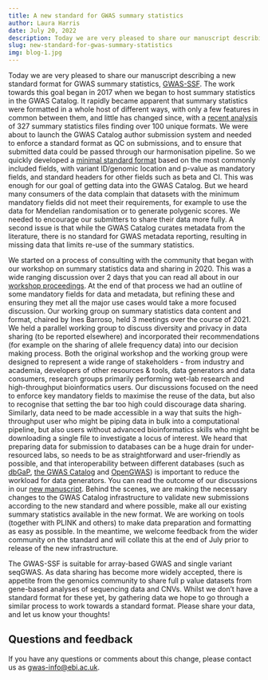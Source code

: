 ```yaml
---
title: A new standard for GWAS summary statistics
author: Laura Harris
date: July 20, 2022
description: Today we are very pleased to share our manuscript describing a new standard format for GWAS summary statistics, GWAS-SSF. The work towards this goal began in 2017 when we began to host summary statistics in the GWAS Catalog. It rapidly became apparent that summary statistics were formatted in a whole host of different ways, with only a few features in common between them, and little has changed since, with a recent analysis of 327 summary statistics files finding over 100 unique formats.
slug: new-standard-for-gwas-summary-statistics
img: blog-1.jpg
---
```


Today we are very pleased to share our manuscript describing a new standard format for GWAS summary statistics, [GWAS-SSF](https://biohackrxiv.org/7zxht). The work towards this goal began in 2017 when we began to host summary statistics in the GWAS Catalog. It rapidly became apparent that summary statistics were formatted in a whole host of different ways, with only a few features in common between them, and little has changed since, with a [recent analysis](https://academic.oup.com/bioinformatics/article/37/23/4593/6380562) of 327 summary statistics files finding over 100 unique formats. We were about to launch the GWAS Catalog author submission system and needed to enforce a standard format as QC on submissions, and to ensure that submitted data could be passed through our harmonisation pipeline. So we quickly developed a [minimal standard format](https://pubmed.ncbi.nlm.nih.gov/30445434/) based on the most commonly included fields, with variant ID/genomic location and p-value as mandatory fields, and standard headers for other fields such as beta and CI. This was enough for our goal of getting data into the GWAS Catalog. But we heard many consumers of the data complain that datasets with the minimum mandatory fields did not meet their requirements, for example to use the data for Mendelian randomisation or to generate polygenic scores. We needed to encourage our submitters to share their data more fully. A second issue is that while the GWAS Catalog curates metadata from the literature, there is no standard for GWAS metadata reporting, resulting in missing data that limits re-use of the summary statistics. 

We started on a process of consulting with the community that began with our workshop on summary statistics data and sharing in 2020. This was a wide ranging discussion over 2 days that you can read all about in our [workshop proceedings](https://www.sciencedirect.com/science/article/pii/S2666979X21000045). At the end of that process we had an outline of some mandatory fields for data and metadata, but refining these and ensuring they met all the major use cases would take a more focused discussion. Our working group on summary statistics data content and format, chaired by Ines Barroso, held 3 meetings over the course of 2021. We held a parallel working group to discuss diversity and privacy in data sharing (to be reported elsewhere) and incorporated their recommendations (for example on the sharing of allele frequency data) into our decision making process. Both the original workshop and the working group were designed to represent a wide range of stakeholders - from industry and academia, developers of other resources & tools, data generators and data consumers, research groups primarily performing wet-lab research and high-throughput bioinformatics users. Our discussions focused on the need to enforce key mandatory fields to maximise the reuse of the data, but also to recognise that setting the bar too high could discourage data sharing. Similarly, data need to be made accessible in a way that suits the high-throughput user who might be piping data in bulk into a computational pipeline, but also users without advanced bioinformatics skills who might be downloading a single file to investigate a locus of interest. We heard that preparing data for submission to databases can be a huge drain for under-resourced labs, so needs to be as straightforward and user-friendly as possible, and that interoperability between different databases (such as [dbGaP](https://www.ncbi.nlm.nih.gov/gap/), [the GWAS Catalog](http://www.ebi.ac.uk/gwas) and [OpenGWAS](https://gwas.mrcieu.ac.uk/)) is important to reduce the workload for data generators. You can read the outcome of our discussions in our [new manuscript](https://biohackrxiv.org/7zxht). Behind the scenes, we are making the necessary changes to the GWAS Catalog infrastructure to validate new submissions according to the new standard and where possible, make all our existing summary statistics available in the new format. We are working on tools (together with PLINK and others) to make data preparation and formatting as easy as possible. In the meantime, we welcome feedback from the wider community on the standard and will collate this at the end of July prior to release of the new infrastructure. 

The GWAS-SSF is suitable for array-based GWAS and single variant seqGWAS. As data sharing has become more widely accepted, there is appetite from the genomics community to share full p value datasets from gene-based analyses of sequencing data and CNVs. Whilst we don’t have a standard format for these yet, by gathering data we hope to go through a similar process to work towards a standard format. Please share your data, and let us know your thoughts!


## Questions and feedback

If you have any questions or comments about this change, please contact us as gwas-info@ebi.ac.uk.
